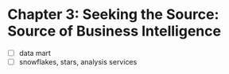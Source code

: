 # Chapter 3: Seeking the Source: Source of Business Intelligence
- [ ] data mart
- [ ] snowflakes, stars, analysis services
